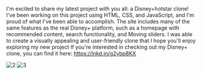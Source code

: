 I'm excited to share my latest project with you all: a Disney+hotstar clone!
I've been working on this project using HTML, CSS, and JavaScript, and I'm proud of what I've been able to accomplish. The site includes many of the same features as the real Disney+ platform, such as a homepage with recommended content, search functionality, and Moving sliders.
I was able to create a visually appealing and user-friendly clone that I hope you'll enjoy exploring my new project
If you're interested in checking out my Disney+ clone, 
you can find it here:
https://lnkd.in/g2ybp8KX

![2](https://github.com/Rajurkarpriya/Disney-Hotstar/assets/167603393/fb786676-8d15-4e39-9e3e-7f9d6b5b8261)
![3](https://github.com/Rajurkarpriya/Disney-Hotstar/assets/167603393/d05cfb23-67ff-46d4-94f5-ae1ac350cc89)
